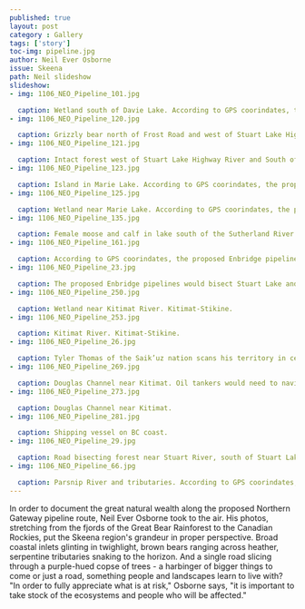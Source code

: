 ```yaml
---
published: true
layout: post
category : Gallery
tags: ['story']
toc-img: pipeline.jpg
author: Neil Ever Osborne
issue: Skeena
path: Neil slideshow
slideshow:
- img: 1106_NEO_Pipeline_101.jpg

  caption: Wetland south of Davie Lake. According to GPS coorindates, the proposed Enbridge pipelines would be built one-third of a mile from this location.
- img: 1106_NEO_Pipeline_120.jpg

  caption: Grizzly bear north of Frost Road and west of Stuart Lake Highway. According to GPS coorindates, the proposed Enbridge pipelines would be built less than half a mile from this location.
- img: 1106_NEO_Pipeline_121.jpg

  caption: Intact forest west of Stuart Lake Highway River and South of Frost Road. According to GPS coorindates, the proposed Enbridge pipelines would be built less than three miles from this location.
- img: 1106_NEO_Pipeline_123.jpg

  caption: Island in Marie Lake. According to GPS coorindates, the proposed Enbridge pipelines would be built less than a mile and a half south of this location. 
- img: 1106_NEO_Pipeline_125.jpg

  caption: Wetland near Marie Lake. According to GPS coorindates, the proposed Enbridge pipelines would be built less than a mile and a half south of this location. 
- img: 1106_NEO_Pipeline_135.jpg

  caption: Female moose and calf in lake south of the Sutherland River Provincial Protected Area. According to GPS coorindates, the proposed Enbridge pipelines would be built less than one-third of a mile from this location. 
- img: 1106_NEO_Pipeline_161.jpg

  caption: According to GPS coorindates, the proposed Enbridge pipelines would need to tunnel through portions of the Canadian Rockies near here.
- img: 1106_NEO_Pipeline_23.jpg

  caption: The proposed Enbridge pipelines would bisect Stuart Lake and Stuart River near here.
- img: 1106_NEO_Pipeline_250.jpg

  caption: Wetland near Kitimat River. Kitimat-Stikine.
- img: 1106_NEO_Pipeline_253.jpg

  caption: Kitimat River. Kitimat-Stikine.
- img: 1106_NEO_Pipeline_26.jpg

  caption: Tyler Thomas of the Saik’uz nation scans his territory in central British Columbia, which the pipelines would bisect. The Saik’uz are one of more than 75 First Nation groups to speak out against the project. “Our nations are the wall this pipeline will not break through,” says Larry Nooski, Chief of the Nadleh Whut’en. 
- img: 1106_NEO_Pipeline_269.jpg

  caption: Douglas Channel near Kitimat. Oil tankers would need to navigate these waters to reach the tanker terminal near Kitimat.
- img: 1106_NEO_Pipeline_273.jpg

  caption: Douglas Channel near Kitimat. 
- img: 1106_NEO_Pipeline_281.jpg

  caption: Shipping vessel on BC coast.
- img: 1106_NEO_Pipeline_29.jpg

  caption: Road bisecting forest near Stuart River, south of Stuart Lake. 
- img: 1106_NEO_Pipeline_66.jpg

  caption: Parsnip River and tributaries. According to GPS coorindates, the proposed Enbridge pipelines would be built less than 6 miles north of this location. 
---
```

 In order to document the great natural wealth along the proposed Northern Gateway pipeline route, Neil Ever Osborne took to the air. His photos, stretching from the fjords of the Great Bear Rainforest to the Canadian Rockies, put the Skeena region's grandeur in proper perspective. Broad coastal inlets glinting in twighlight, brown bears ranging across heather, serpentine tributaries snaking to the horizon. And a single road slicing through a purple-hued copse of trees - a harbinger of bigger things to come or just a road, something people and landscapes learn to live with? "In order to fully appreciate what is at risk," Osborne says, "it is important to take stock of the ecosystems and people who will be affected."